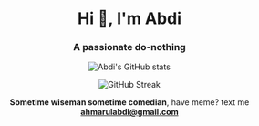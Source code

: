 <h1 align="center">Hi 👋, I'm Abdi</h1>
<h3 align="center">A passionate do-nothing</h3>
<div align="center">

![Abdi's GitHub stats](https://github-readme-stats.vercel.app/api?username=ahmarulabdi&theme=tokyonight&hide_border=true)

![GitHub Streak](https://github-readme-streak-stats.herokuapp.com?user=ahmarulabdi&theme=tokyonight&hide_border=true)

**Sometime wiseman sometime comedian**, have meme? text me **ahmarulabdi@gmail.com**
</div>